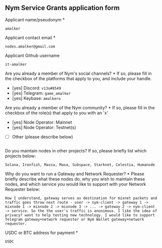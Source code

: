 Nym Service Grants application form 
------------------------------------

Applicant name/pseudonym *
```
amalker
```

Applicant contact email *
```
nodes.amalker@gmail.com
```

Applicant Github username
```
it-amalker
```

Are you already a member of Nym's social channels? * 
If so, please fill in the checkbox of the platforms that apply to you, and include your handle. 
- [yes] Discord: `v13o#8549`
- [yes] Telegram: `game_amalker`
- [yes] Keybase: `amalkero`

Are you already a member of the Nym community? * 
If so, please fill in the checkbox of the role(s) that apply to you with an 'x' 
- [yes] Node Operator: Mainnet 
- [yes] Node Operator: Testnet(s)
- [ ] Other (please describe below)
```
```

Do you maintain nodes in other projects? 
If so, please briefly list which projects below: 
```
Solana, Ironfish, Massa, Masa, Subspace, Starknet, Celestia, Humanode
```

Why do you want to run a Gateway and Network Requester? * 
Please briefly describe what these nodes do, why you wish to maintain these nodes, and which service you would like to support with your Network Requester below: 
```
How I understand, gateway serves as destination for mixnet packets and traffic goes throw next route - user -> nym-client -> gateway 1 -> mixnode 1 -> mixnode 2 -> mixnode 3 -> ... -> gateway 2 -> nym-client -> service. So the the user's traffic is anonimous. I like the idea of privacy? want to help testing new technology. I would like to support Telegram gateway+network requester or Nym Wallet gateway+network requester.
```

USDC or BTC address for payment * 
```
USDC
```
